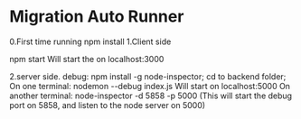 # Migration Auto Runner

0.First time running
npm install
1.Client side

npm start
Will start the on localhost:3000

2.server side.
debug: npm install -g node-inspector;
cd to backend folder;
On one terminal: 
nodemon --debug index.js
Will start on localhost:5000
On another terminal:
node-inspector -d 5858 -p 5000
(This will start the debug port on 5858, and listen to the node server on 5000)
